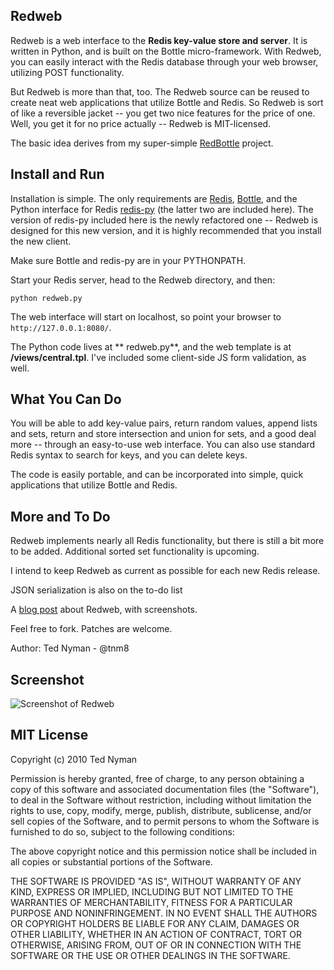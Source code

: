 Redweb
-------

Redweb is a web interface to the **Redis key-value store and server**. It is written in Python, and is built on the Bottle micro-framework. With Redweb, you can easily interact with the Redis database through your web browser, utilizing POST functionality.

But Redweb is more than that, too. The Redweb source can be reused to create neat web applications that utilize Bottle and Redis. So Redweb is sort of like a reversible jacket -- you get two nice features for the price of one. Well, you get it for no price actually -- Redweb is MIT-licensed.

The basic idea derives from my super-simple [RedBottle](http://github.com/tnm/redbottle/"RedBottle") project.

Install and Run
---------------

Installation is simple. The only requirements are [Redis](http://code.google.com/p/redis/ "Redis"), [Bottle](http://github.com/defnull/bottle "Bottle"), and the Python interface for Redis [redis-py](http://github.com/andymccurdy/redis-py "redis-py") (the latter two are included here). The version of redis-py included here is the newly refactored one -- Redweb is designed for this new version, and it is highly recommended that you install the new client.

Make sure Bottle and redis-py are in your PYTHONPATH.

Start your Redis server, head to the Redweb directory, and then:

`python redweb.py`

The web interface will start on localhost, so point your browser to `http://127.0.0.1:8080/`. 

The Python code lives at ** redweb.py**, and the web template is at **/views/central.tpl**. I've included some client-side JS form validation, as well.  

What You Can Do
---------------

You will be able to add key-value pairs, return random values, append lists and sets, return and store intersection and union for sets, and a good deal more -- through an easy-to-use web interface. You can also use standard Redis syntax to search for keys, and you can delete keys.

The code is easily portable, and can be incorporated into simple, quick applications that utilize Bottle and Redis.

More and To Do
---------------

Redweb implements nearly all Redis functionality, but there is still a bit more to be added. Additional sorted set functionality is upcoming. 

I intend to keep Redweb as current as possible for each new Redis release. 

JSON serialization is also on the to-do list

A [blog post](http://philosophyofweb.com/2010/02/redweb-a-web-interface-for-redis/ "blog post") about Redweb, with screenshots.

Feel free to fork. Patches are welcome.

Author: Ted Nyman - @tnm8

Screenshot
-----------
![Screenshot of Redweb](http://www.philosophyofweb.com/redweb5.gif "Redweb")


MIT License
------------
Copyright (c) 2010 Ted Nyman

Permission is hereby granted, free of charge, to any person obtaining a copy of this software and associated documentation files (the "Software"), to deal in the Software without restriction, including without limitation the rights to use, copy, modify, merge, publish, distribute, sublicense, and/or sell copies of the Software, and to permit persons to whom the Software is furnished to do so, subject to the following conditions:

The above copyright notice and this permission notice shall be included in all copies or substantial portions of the Software.

THE SOFTWARE IS PROVIDED "AS IS", WITHOUT WARRANTY OF ANY KIND, EXPRESS OR IMPLIED, INCLUDING BUT NOT LIMITED TO THE WARRANTIES OF MERCHANTABILITY, FITNESS FOR A PARTICULAR PURPOSE AND NONINFRINGEMENT. IN NO EVENT SHALL THE AUTHORS OR COPYRIGHT HOLDERS BE LIABLE FOR ANY CLAIM, DAMAGES OR OTHER LIABILITY, WHETHER IN AN ACTION OF CONTRACT, TORT OR OTHERWISE, ARISING FROM, OUT OF OR IN CONNECTION WITH THE SOFTWARE OR THE USE OR OTHER DEALINGS IN THE SOFTWARE.

